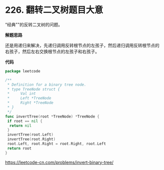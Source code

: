 # 226. 翻转二叉树**题目大意**  

“经典""的反转二叉树的问题。

**解题思路**  

还是用递归来解决，先递归调用反转根节点的左孩子，然后递归调用反转根节点的右孩子，然后左右交换根节点的左孩子和右孩子。

**代码**  

```go
package leetcode

/**
 * Definition for a binary tree node.
 * type TreeNode struct {
 *     Val int
 *     Left *TreeNode
 *     Right *TreeNode
 * }
 */
func invertTree(root *TreeNode) *TreeNode {
 if root == nil {
  return nil
 }
 invertTree(root.Left)
 invertTree(root.Right)
 root.Left, root.Right = root.Right, root.Left
 return root
}
```

https://leetcode-cn.com/problems/invert-binary-tree/